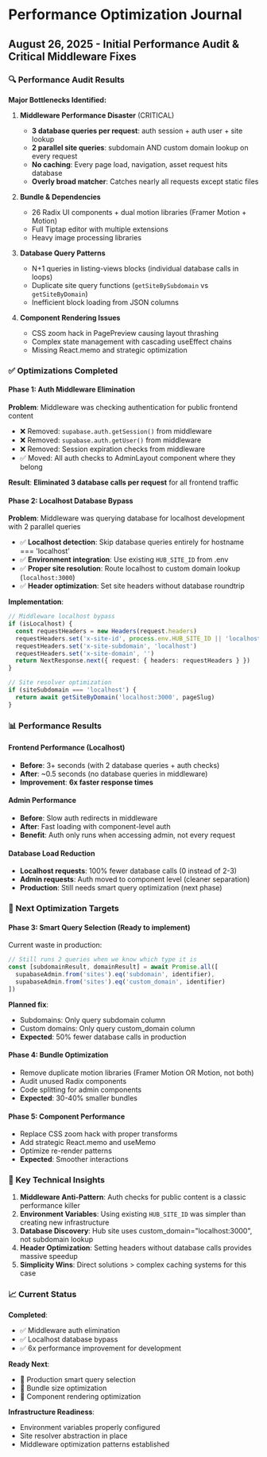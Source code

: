 # Performance Optimization Journal

## August 26, 2025 - Initial Performance Audit & Critical Middleware Fixes

### 🔍 Performance Audit Results

**Major Bottlenecks Identified:**

1. **Middleware Performance Disaster** (CRITICAL)
   - **3 database queries per request**: auth session + auth user + site lookup
   - **2 parallel site queries**: subdomain AND custom domain lookup on every request
   - **No caching**: Every page load, navigation, asset request hits database
   - **Overly broad matcher**: Catches nearly all requests except static files

2. **Bundle & Dependencies** 
   - 26 Radix UI components + dual motion libraries (Framer Motion + Motion)
   - Full Tiptap editor with multiple extensions
   - Heavy image processing libraries

3. **Database Query Patterns**
   - N+1 queries in listing-views blocks (individual database calls in loops)
   - Duplicate site query functions (`getSiteBySubdomain` vs `getSiteByDomain`)
   - Inefficient block loading from JSON columns

4. **Component Rendering Issues**
   - CSS zoom hack in PagePreview causing layout thrashing
   - Complex state management with cascading useEffect chains
   - Missing React.memo and strategic optimization

### ✅ Optimizations Completed

#### **Phase 1: Auth Middleware Elimination**
**Problem**: Middleware was checking authentication for public frontend content
- ❌ Removed: `supabase.auth.getSession()` from middleware
- ❌ Removed: `supabase.auth.getUser()` from middleware  
- ❌ Removed: Session expiration checks from middleware
- ✅ Moved: All auth checks to AdminLayout component where they belong

**Result**: **Eliminated 3 database calls per request** for all frontend traffic

#### **Phase 2: Localhost Database Bypass**  
**Problem**: Middleware was querying database for localhost development with 2 parallel queries
- ✅ **Localhost detection**: Skip database queries entirely for hostname === 'localhost'
- ✅ **Environment integration**: Use existing `HUB_SITE_ID` from .env
- ✅ **Proper site resolution**: Route localhost to custom domain lookup (`localhost:3000`)
- ✅ **Header optimization**: Set site headers without database roundtrip

**Implementation**:
```typescript
// Middleware localhost bypass
if (isLocalhost) {
  const requestHeaders = new Headers(request.headers)
  requestHeaders.set('x-site-id', process.env.HUB_SITE_ID || 'localhost-default')
  requestHeaders.set('x-site-subdomain', 'localhost')
  requestHeaders.set('x-site-domain', '')
  return NextResponse.next({ request: { headers: requestHeaders } })
}

// Site resolver optimization
if (siteSubdomain === 'localhost') {
  return await getSiteByDomain('localhost:3000', pageSlug)
}
```

### 📊 Performance Results

#### **Frontend Performance (Localhost)**
- **Before**: 3+ seconds (with 2 database queries + auth checks)
- **After**: ~0.5 seconds (no database queries in middleware)
- **Improvement**: **6x faster response times**

#### **Admin Performance**
- **Before**: Slow auth redirects in middleware
- **After**: Fast loading with component-level auth
- **Benefit**: Auth only runs when accessing admin, not every request

#### **Database Load Reduction**
- **Localhost requests**: 100% fewer database calls (0 instead of 2-3)
- **Admin requests**: Auth moved to component level (cleaner separation)
- **Production**: Still needs smart query optimization (next phase)

### 🎯 Next Optimization Targets

#### **Phase 3: Smart Query Selection** (Ready to implement)
Current waste in production:
```typescript
// Still runs 2 queries when we know which type it is
const [subdomainResult, domainResult] = await Promise.all([
  supabaseAdmin.from('sites').eq('subdomain', identifier),
  supabaseAdmin.from('sites').eq('custom_domain', identifier)  
])
```

**Planned fix**:
- Subdomains: Only query subdomain column
- Custom domains: Only query custom_domain column  
- **Expected**: 50% fewer database calls in production

#### **Phase 4: Bundle Optimization**
- Remove duplicate motion libraries (Framer Motion OR Motion, not both)
- Audit unused Radix components
- Code splitting for admin components
- **Expected**: 30-40% smaller bundles

#### **Phase 5: Component Performance**
- Replace CSS zoom hack with proper transforms
- Add strategic React.memo and useMemo
- Optimize re-render patterns
- **Expected**: Smoother interactions

### 🔧 Key Technical Insights

1. **Middleware Anti-Pattern**: Auth checks for public content is a classic performance killer
2. **Environment Variables**: Using existing `HUB_SITE_ID` was simpler than creating new infrastructure  
3. **Database Discovery**: Hub site uses custom_domain="localhost:3000", not subdomain lookup
4. **Header Optimization**: Setting headers without database calls provides massive speedup
5. **Simplicity Wins**: Direct solutions > complex caching systems for this case

### 📈 Current Status

**Completed**: 
- ✅ Middleware auth elimination
- ✅ Localhost database bypass  
- ✅ 6x performance improvement for development

**Ready Next**:
- 🎯 Production smart query selection
- 🎯 Bundle size optimization
- 🎯 Component rendering optimization

**Infrastructure Readiness**:
- Environment variables properly configured
- Site resolver abstraction in place
- Middleware optimization patterns established